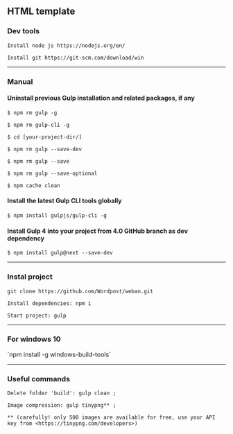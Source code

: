 <h2>HTML template</h2>

<h3>Dev tools</h3>

`Install node js https://nodejs.org/en/`

`Install git https://git-scm.com/download/win`

<hr>

<h3>Manual</h3>

<h4>Uninstall previous Gulp installation and related packages, if any</h4>

`$ npm rm gulp -g`

`$ npm rm gulp-cli -g`

`$ cd [your-project-dir/]`

`$ npm rm gulp --save-dev`

`$ npm rm gulp --save`

`$ npm rm gulp --save-optional`

`$ npm cache clean`

<h4>Install the latest Gulp CLI tools globally</h4>

`$ npm install gulpjs/gulp-cli -g`

<h4> Install Gulp 4 into your project from 4.0 GitHub branch as dev dependency </h4>

`$ npm install gulp@next --save-dev`

<hr>

<h3>Instal project</h3>

`git clone https://github.com/Wordpost/weban.git`

`Install dependencies: npm i`

`Start project: gulp`

<hr>

<h3>For windows 10</h3>
`npm install -g windows-build-tools`

<hr>

<h3>Useful commands</h3>

`Delete folder 'build': gulp clean ;`

`Image compression: gulp tinypng** ;`

`** (carefully! only 500 images are available for free, use your API key from <https://tinypng.com/developers>)`

